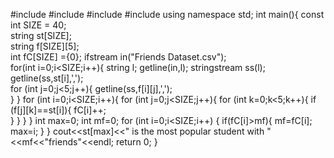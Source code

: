 #include<iostream>
#include<fstream>
#include<sstream>
#include<string>
using namespace std;
int main(){
    const int SIZE = 40;  
    string st[SIZE];  
    string f[SIZE][5];  
    int fC[SIZE] ={0};
    ifstream in("Friends Dataset.csv");  
    for(int i=0;i<SIZE;i++){
    string l;
    getline(in,l);
    stringstream ss(l); 
    getline(ss,st[i],',');  
    for (int j=0;j<5;j++){
    getline(ss,f[i][j],',');  
    }
    }
    for (int i=0;i<SIZE;i++){
    for (int j=0;j<SIZE;j++){
    for (int k=0;k<5;k++){
    if (f[j][k]==st[i]){
    fC[i]++;  
    }
}
    }
    }
    int max=0;
    int mf=0;
    for (int i=0;i<SIZE;i++) {
    if(fC[i]>mf){
    mf=fC[i];
    max=i; 
    }
    }
    cout<<st[max]<<" is the most popular student with "<<mf<<"friends"<<endl;
    return 0;
}
